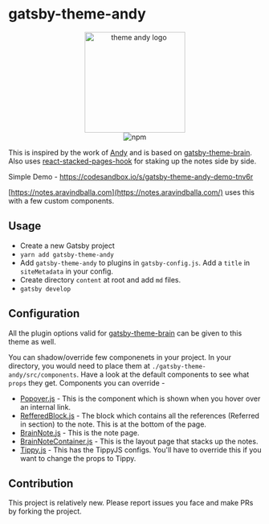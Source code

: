 # gatsby-theme-andy

<p style="text-align:center;" align="center">
<img src="https://github.com/aravindballa/gatsby-theme-andy/raw/master/andy-logo.png" alt="theme andy logo"  width="200" height="auto"/>
<br/>
<img alt="npm" src="https://img.shields.io/npm/v/gatsby-theme-andy">
</p>

This is inspired by the work of [Andy](https://notes.andymatuschak.org/About_these_notes) and is based on [gatsby-theme-brain](https://github.com/aengusmcmillin/gatsby-theme-brain). Also uses [react-stacked-pages-hook](https://github.com/mathieudutour/gatsby-n-roamresearch/tree/master/packages/react-stacked-pages-hook) for staking up the notes side by side.

Simple Demo - https://codesandbox.io/s/gatsby-theme-andy-demo-tnv6r

[https://notes.aravindballa.com](https://notes.aravindballa.com/) uses this with a few custom components.

## Usage

- Create a new Gatsby project
- `yarn add gatsby-theme-andy`
- Add `gatsby-theme-andy` to plugins in `gatsby-config.js`. Add a `title` in `siteMetadata` in your config.
- Create directory `content` at root and add `md` files.
- `gatsby develop`

## Configuration

All the plugin options valid for [gatsby-theme-brain](https://github.com/aengusmcmillin/gatsby-theme-brain) can be given to this theme as well.

You can shadow/override few componenets in your project. In your directory, you would need to place them at `./gatsby-theme-andy/src/components`. Have a look at the default components to see what `props` they get. Components you can override -

- [Popover.js](https://github.com/aravindballa/gatsby-theme-andy/blob/master/src/components/Popover.js) - This is the component which is shown when you hover over an internal link.
- [RefferedBlock.js](https://github.com/aravindballa/gatsby-theme-andy/blob/master/src/components/ReferredBlock.js) - The block which contains all the references (Referred in section) to the note. This is at the bottom of the page.
- [BrainNote.js](https://github.com/aravindballa/gatsby-theme-andy/blob/master/src/components/BrainNote.js) - This is the note page.
- [BrainNoteContainer.js](https://github.com/aravindballa/gatsby-theme-andy/blob/master/src/components/BrainNoteContainer.js) - This is the layout page that stacks up the notes.
- [Tippy.js](https://github.com/aravindballa/gatsby-theme-andy/blob/master/src/components/Tippy.js) - This has the TippyJS configs. You'll have to override this if you want to change the props to Tippy.

## Contribution

This project is relatively new. Please report issues you face and make PRs by forking the project.
